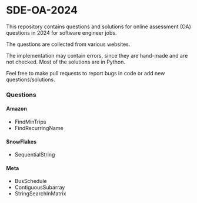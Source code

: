 # SDE-OA-2024
This repository contains questions and solutions for online assessment (OA) questions in 2024 for software engineer jobs. 

The questions are collected from various websites. 

The implementation may contain errors, since they are hand-made and are not checked. Most of the solutions are in Python. 

Feel free to make pull requests to report bugs in code or add new questions/solutions. 


### Questions
#### Amazon
- FindMinTrips
- FindRecurringName
#### SnowFlakes
- SequentialString
#### Meta
- BusSchedule
- ContiguousSubarray
- StringSearchInMatrix